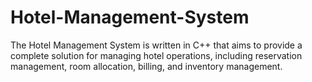 # Hotel-Management-System
The Hotel Management System is written in C++ that aims to provide a complete solution for managing hotel operations, including reservation management, room allocation, billing, and inventory management. 
